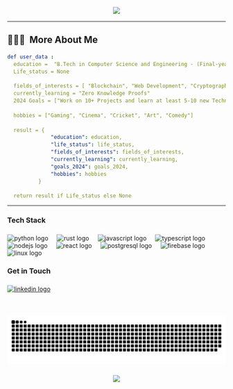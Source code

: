 <p align="center">
  <img src="https://capsule-render.vercel.app/api?type=waving&color=gradient&text=HaranK007&height=100&section=header"/>
</p>

---

<h2> 👨🏻‍💻 &nbsp;More About Me</h2>

```yaml
def user_data :
  education =  "B.Tech in Computer Science and Engineering - (Final-year)" 
  Life_status = None

  fields_of_interests = [ "Blockchain", "Web Development", "Cryptography", "Python" ]
  currently_learning = "Zero Knowledge Proofs"
  2024 Goals = ["Work on 10+ Projects and learn at least 5-10 new Technologies."]

  hobbies = ["Gaming", "Cinema", "Cricket", "Art", "Comedy"]

  result = {
              "education": education,
              "life_status": life_status,
              "fields_of_interests": fields_of_interests,
              "currently_learning": currently_learning,
              "goals_2024": goals_2024,
              "hobbies": hobbies
          }

  return result if Life_status else None

```
  
---  

###

<h3 align="left">Tech Stack</h3>

###

<div align="left">
  <img src="https://cdn.jsdelivr.net/gh/devicons/devicon/icons/python/python-original.svg" height="30" alt="python logo"  />
  <img width="12" />
  <img src="https://cdn.jsdelivr.net/gh/devicons/devicon/icons/rust/rust-original.svg" height="30" alt="rust logo"  />
  <img width="12" />
  <img src="https://cdn.jsdelivr.net/gh/devicons/devicon/icons/javascript/javascript-original.svg" height="30" alt="javascript logo"  />
  <img width="12" />
  <img src="https://cdn.jsdelivr.net/gh/devicons/devicon/icons/typescript/typescript-original.svg" height="30" alt="typescript logo"  />
  <img width="12" />
  <img src="https://cdn.jsdelivr.net/gh/devicons/devicon/icons/nodejs/nodejs-original.svg" height="30" alt="nodejs logo"  />
  <img width="12" />
  <img src="https://cdn.jsdelivr.net/gh/devicons/devicon/icons/react/react-original.svg" height="30" alt="react logo"  />
  <img width="12" />
  <img src="https://cdn.jsdelivr.net/gh/devicons/devicon/icons/postgresql/postgresql-original.svg" height="30" alt="postgresql logo"  />
  <img width="12" />
  <img src="https://cdn.jsdelivr.net/gh/devicons/devicon/icons/firebase/firebase-plain.svg" height="30" alt="firebase logo"  />
  <img width="12" />
  <img src="https://cdn.jsdelivr.net/gh/devicons/devicon/icons/linux/linux-original.svg" height="30" alt="linux logo"  />
</div>

###


<h3 align="left">Get in Touch</h3>

###

<div align="left">

<a href="https://www.linkedin.com/in/shreeharan-kanakasabai-78a6aa250" target="_blank">
    <img src="https://img.shields.io/static/v1?message=LinkedIn&logo=linkedin&label=&color=0077B5&logoColor=white&labelColor=&style=for-the-badge" height="35" alt="linkedin logo" />
</a>

</div>

###

<br clear="both">

![Snake animation](https://raw.githubusercontent.com/HaranK007/HaranK007/output/github-contribution-grid-snake-dark.svg)

###
<p align="center">
  <img src="https://capsule-render.vercel.app/api?type=waving&color=gradient&height=100&section=footer"/>
</p>
